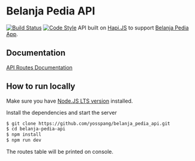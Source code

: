 # Belanja Pedia API 
[![Build Status](https://img.shields.io/travis/yosspang/belanja_pedia_api.svg?style=flat-square)](http://travis-ci.org/yosspang/belanja_pedia_api) [![Code Style](https://img.shields.io/badge/code_style-standard-brightgreen.svg?style=flat-square)](https://standardjs.com/)
API built on [Hapi.JS](https://hapi.dev/) to support [Belanja Pedia App](https://github.com/yosspang/belanja_pedia).


## Documentation
[API Routes Documentation](http://belanja-pedia-api.herokuapp.com/documentation)

## How to run locally
Make sure you have [Node.JS LTS version](https://nodejs.org/en/download/) installed.

Install the dependencies and start the server
```sh
$ git clone https://github.com/yosspang/belanja_pedia_api.git
$ cd belanja-pedia-api
$ npm install 
$ npm run dev
```
The routes table will be printed on console. 